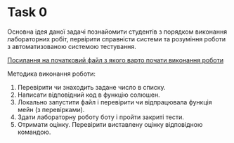# Task 0

Основна ідея даної задачі познайомити студентів з порядком виконання лабораторних робіт, первірити справністи системи та розуміння роботи з автоматизованою системою тестування.

[Посилання на початковий файл з якого варто почати виконання роботи](code_start_with/task0.py)

Методика виконання роботи:
1. Перевірити чи знаходить задане число в списку. 
2. Написати відповідний код в функцію солюшен.
3. Локально запустити файл і перевірити чи відпрацювала функція мейн (з перевірками).
4. Здати лабораторну роботу боту і пройти закриті тести.
5. Отримати оцінку. Перевірити виставлену оцінку відповідною командою.
